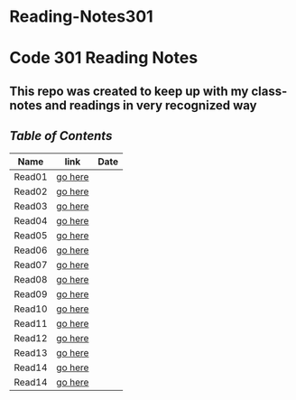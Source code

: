 # Reading-Notes301

# **Code 301 Reading Notes**
## This repo was created to keep up with my class-notes and readings in very recognized way
## ***Table of Contents***

| Name            | link                 | Date       |
| --------------- | -------------------  |----------- |
|Read01           | [go here](class01.md)|  |
|Read02           | [go here](class02.md)|  |
|Read03           | [go here](read03.md) |  |
|Read04           | [go here](read04.md) |  |
|Read05           | [go here](read05.md) |  |
|Read06           | [go here](read06.md) |  | 
|Read07           | [go here](read07.md) |  |
|Read08           | [go here](read08.md) |  |
|Read09           | [go here](read09.md) |  |
|Read10           | [go here](read10.md) |  |
|Read11           | [go here](read11.md) |  |
|Read12           | [go here](read12.md) |  |
|Read13           | [go here](read13.md) |  |
|Read14           | [go here](read14a.md)|  |
|Read14           | [go here](read14b.md)|  |